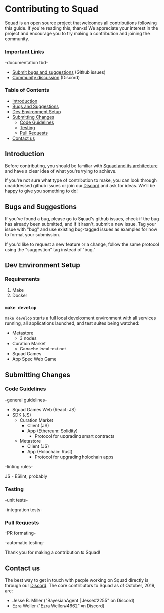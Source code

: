 # Contributing to Squad
Squad is an open source project that welcomes all contributions following this guide. If you're reading this, thanks! We appreciate your interest in the project and encourage you to try making a contribution and joining the community.

### Important Links
-documentation tbd-
 - [Submit bugs and suggestions](https://www.github.com/setmatchgames/squad/issues) (Github issues)
 - [Community discussion](https://discord.gg/AKnbAe9) (Discord)

### Table of Contents
 - [Introduction](#Introduction)
 - [Bugs and Suggestions](#Bugs-and-Suggestions)
 - [Dev Environment Setup](#Dev-Environment-Setup)
 - [Submitting Changes](#Submitting-Changes)
   * [Code Guidelines](#Code-Guidelines)
   * [Testing](#Testing)
   * [Pull Requests](#Pull-Requests)
 - [Contact us](#Contact-us)

## Introduction
Before contributing, you should be familiar with [Squad and its architecture](README.md) and have a clear idea of what you're trying to achieve.

If you're not sure what type of contribution to make, you can look through unaddressed github issues or join our [Discord](https://discord.gg/AKnbAe9) and ask for ideas. We'll be happy to give you something to do!

## Bugs and Suggestions
If you've found a bug, please go to Squad's github issues, check if the bug has already been submitted, and if it hasn't, submit a new issue. Tag your issue with "bug" and use existing bug-tagged issues as examples for how to format your submission.

If you'd like to request a new feature or a change, follow the same protocol using the "suggestion" tag instead of "bug."

## Dev Environment Setup
### Requirements
1. Make
1. Docker

### `make develop`
`make develop` starts a full local development environment with all services running, all applications launched, and test suites being watched:

- Metastore
  * 3 nodes
- Curation Market
  * Ganache local test net
- Squad Games
- App Spec Web Game

## Submitting Changes
### Code Guidelines
-general guidelines-
 - Squad Games Web (React: JS)
 - SDK (JS)
   * Curation Market
     - Client (JS)
     - App (Ethereum: Solidity)
       * Protocol for upgrading smart contracts
   * Metastore
     - Client (JS)
     - App (Holochain: Rust)
       * Protocol for upgrading holochain apps

-linting rules-

JS - ESlint, probably

### Testing
-unit tests-

-integration tests-

### Pull Requests
-PR formating-

-automatic testing-

Thank you for making a contribution to Squad!

## Contact us
The best way to get in touch with people working on Squad directly is through our [Discord](https://discord.gg/AKnbAe9). The core contributors to Squad as of October, 2019, are:
 - Jesse B. Miller ("BayesianAgent | Jesse#2255" on Discord)
 - Ezra Weller ("Ezra Weller#4662" on Discord)

